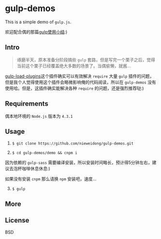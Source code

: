 # gulp-demos

This is a simple demo of ```gulp.js```.

欢迎配合偶的那篇[gulp使用小结](http://www.fefork.com/gulp_1/):)

## Intro

> 琢磨半天，原本准备分阶段搞些 ```gulp``` 套路，但是写完一个栗子之后，觉得当前这个栗子已经覆盖绝大多数的场景了。当偶偷懒，就酱...

[gulp-load-plugins](https://www.npmjs.com/package/gulp-load-plugins)这个插件确实可以有效解决 ```require``` 大量 ```gulp``` 插件的问题，但是我个人觉得使用这个插件会略微影响俺的代码阅读，所以在 ```gulp-demos``` 没有使用哈。但是，这插件确实能解决各种 ```require``` 的问题，还是强烈推荐哒:)

## Requirements

偶本地环境的 ```Node.js``` 版本为 ```4.3.1```

## Usage

1. ```$ git clone https://github.com/nieweidong/gulp-demos.git```

2. ```$ cd gulp-demos/demo && cnpm i```

  因为依赖的 ```gulp-sass``` 需要编译安装，所以安装时间略长，预计得5分钟左右，建议去泡杯咖啡休息休息:)

  如果没有安装 ```cnpm``` 那么请换 ```npm``` 安装吧，速度...

3. ```$ gulp```

## More

## License

BSD
